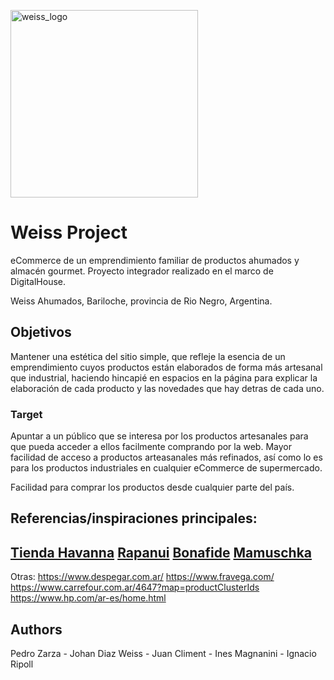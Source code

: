 
<a href="#"><img src="https://github.com/johandiazweiss/grupo_6_weiss/blob/main/public/img%20productos_weiss/logo-weiss.png" alt="weiss_logo" width="300"></a>

# Weiss Project
eCommerce de un emprendimiento familiar de productos ahumados y almacén gourmet. 
Proyecto integrador realizado en el marco de DigitalHouse. 

Weiss Ahumados, Bariloche, provincia de Rio Negro, Argentina.

## Objetivos
Mantener una estética del sitio simple, que refleje la esencia de un emprendimiento cuyos productos están elaborados de forma más artesanal que industrial, haciendo hincapié en espacios en la página para explicar la elaboración de cada producto y las novedades que hay detras de cada uno. 

### Target
Apuntar a un público que se interesa por los productos artesanales para que pueda acceder a ellos facilmente comprando por la web. 
Mayor facilidad de acceso a productos arteasanales más refinados, así como lo es para los productos industriales en cualquier eCommerce de supermercado. 

Facilidad para comprar los productos desde cualquier parte del país.



## Referencias/inspiraciones principales:
<a href="https://tienda.havanna.com.ar/">Tienda Havanna</a>
<a href="https://rapanui.com.ar/envio_a_todo_el_pais/">Rapanui</a>
<a href="https://bonafide.com.ar/categoria-producto/chocolate/">Bonafide</a>
<a href="https://www.mamuschka.com/">Mamuschka</a>
--------------------------------------------------------------
Otras: 
https://www.despegar.com.ar/
https://www.fravega.com/
https://www.carrefour.com.ar/4647?map=productClusterIds
https://www.hp.com/ar-es/home.html


## Authors
Pedro Zarza - 
Johan Diaz Weiss - 
Juan Climent -
Ines Magnanini -
Ignacio Ripoll 





